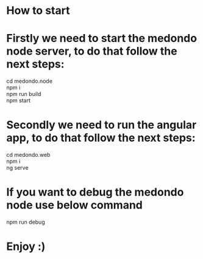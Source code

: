 # How to start

# Firstly we need to start the medondo node server, to do that follow the next steps:
cd medondo.node<br/>
npm i<br/>
npm run build<br/>
npm start

# Secondly we need to run the angular app, to do that follow the next steps:
cd medondo.web<br/>
npm i<br/>
ng serve

# If you want to debug the medondo node use below command
npm run debug

# Enjoy :)